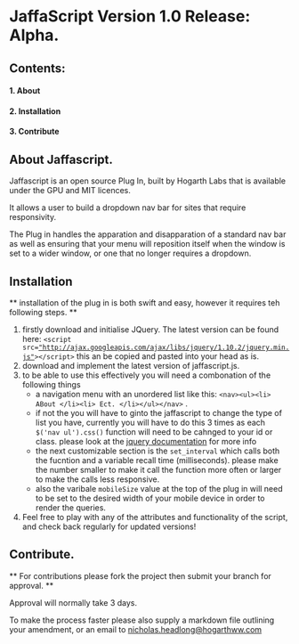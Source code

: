 # JaffaScript Version 1.0 Release: Alpha.

## Contents:

#### 1. 	About
#### 2. 	Installation
#### 3. 	Contribute

## About Jaffascript.

Jaffascript is an open source Plug In, built by Hogarth Labs that is available under the GPU and MIT licences. 

It allows a user to build a dropdown nav bar for sites that require responsivity.

The Plug in handles the apparation and disapparation of a standard nav bar as well as ensuring that your menu will reposition itself when the window is set to a wider window, or one that no longer requires a dropdown.

## Installation

** installation of the plug in is both swift and easy, however it requires teh following steps. **

1. firstly download and initialise JQuery. The latest version can be found here: `<script src=`[`"http://ajax.googleapis.com/ajax/libs/jquery/1.10.2/jquery.min.js"`](http://ajax.googleapis.com/ajax/libs/jquery/1.10.2/jquery.min.js)`></script>` this an be copied and pasted into your head as is.
2. download and implement the latest version of jaffascript.js.
3. to be able to use this effectively you will need a combonation of the following things
	* a navigation menu with an unordered list like this: `<nav><ul><li> ABout </li><li> Ect. </li></ul></nav>` .
	* if not the you will have to ginto the jaffascript to change the type of list you have, currently you will have to do this 3 times as each `$('nav ul').css()` function will need to be cahnged to your id or class. please look at the [jquery documentation](http://api.jquery.com/category/selectors/basic-css-selectors/) for more info
	* the next customizable section is the `set_interval` which calls both the fucntion and a variable recall time (milliseconds). please make the number smaller to make it call the function more often or larger to make the calls less responsive.
	* also the varibale `mobileSize` value at the top of the plug in will need to be set to the desired width of your mobile device in order to render the queries.
4. Feel free to play with any of the attributes and functionality of the script, and check back regularly for updated versions!

## Contribute.

** For contributions please fork the project then submit your branch for approval. **

Approval will normally take  3 days.

To make the process faster please also supply a markdown file outlining your amendment, or an email to [nicholas.headlong@hogarthww.com]() 